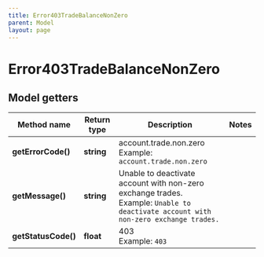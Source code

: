 ```yaml
---
title: Error403TradeBalanceNonZero
parent: Model
layout: page
---
```


# Error403TradeBalanceNonZero

## Model getters

Method name | Return type | Description | Notes
------------ | ------------- | ------------- | -------------
**getErrorCode()** | **string** | account.trade.non.zero <br>Example: `account.trade.non.zero` |
**getMessage()** | **string** | Unable to deactivate account with non-zero exchange trades. <br>Example: `Unable to deactivate account with non-zero exchange trades.` |
**getStatusCode()** | **float** | 403 <br>Example: `403` |

